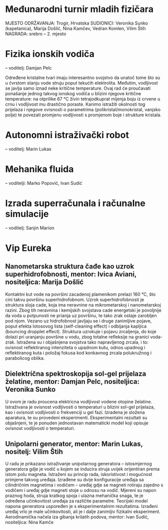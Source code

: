 # Međunarodni turnir mladih fizičara
MJESTO ODRŽAVANJA: Trogir, Hrvatska
SUDIONICI: Veronika Sunko (kapetanica), Marija Došlić, Nina Kamčev, Vedran Komlen, Vilim Štih
NAGRADA: srebro – 2. mjesto

# Fizika ionskih vodiča
 – voditelj: Damjan Pelc

Određene kristalne tvari imaju interesantno svojstvo da unatoč tome što su u čvrstom stanju vode struju poput tekućih elektrolita. Međutim, vodljivost se javlja samo iznad neke kritične temperature. Ovaj rad će proučavati ponašanje jednog takvog ionskog vodiča u blizini njegove kritične temperature: na otprilike 67 °C živin tetrajodkuprat mijenja boju iz crvene u crnu i vodljivost mu drastično poraste. Kanimo istražiti okolnosti tog prijelaza i njegove ovisnosti o parametrima (polikristal/monokristal, vanjsko polje) te povezati promjenu vodljivosti s promjenom boje i strukture kristala.

# Autonomni istraživački robot
 – voditelj: Marin Lukas

# Mehanika fluida
 – voditelji: Marko Popović, Ivan Sudić

# Izrada superračunala i računalne simulacije
 – voditelj: Sanjin Marion

# Vip Eureka
## Nanometarska struktura čađe kao uzrok superhidrofobnosti, mentor: Ivica Aviani, nositeljica: Marija Došlić

Kontaktni kut vode na površini zacadenoj plamenikom prelazi 160 °C, što cini takvu površinu superhidrofobnom. Uzrok superhidrofobnosti je struktura sloja cade, koja ima neravnine na mikrometarskoj i nanometarskoj razini. Zbog tih neravnina i kemijskih svojstava cade energetski je povoljnije da voda u potpunosti ne prianja uz površinu, te tako zrak ostaje zarobljen pod njom. Vezano uz hidrofobnost javljaju se i druge zanimljive pojave, poput efekta lotosovog lista (self-cleaning effect) i odbijanja kapljica (bouncing dropplet effect). Struktura uzrokuje i pojavu zrcaljenja, do koje dolazi pri uranjanju površine u vodu, zbog totalne refleksije na granici voda-zrak. Istražena su i objašnjena svojstva tako napravljenog zrcala, i to: ovisnost reflektiranog intenziteta o upadnom kutu, odnos upadnog i reflektiranog kuta i položaj fokusa kod konkavnog zrcala polukružnog i parabolicog oblika.

## Dielektrična spektroskopija sol-gel prijelaza želatine, mentor: Damjan Pelc, nositeljica: Veronika Sunko

U ovom je radu proucena elektricna vodljivost vodene otopine želatine. Istraživana je ovisnost vodljivosti o temperaturi u blizini sol-gel prijelaza, kao i ovisnost vodljivosti o frekvenciji u gel fazi. Izradena je složena aparatura, te su provedeni eksperimenti. Eksperimentalni rezultati su objašnjeni, te je ponuden jednostavan matematicki model koji opisuje ovisnost vodljivosti o temperaturi.

## Unipolarni generator, mentor: Marin Lukas, nositelj: Vilim Štih

U radu je prikazano istraživanje unipolarnog generatora – istosmjernog generatora gdje je vodič u kojem se inducira struja uvijek orijentiran prema istom polu magneta. Istraženi su princip rada, iskoristivost i mogućnost primjene takvog uređaja. Izrađene su dvije konfiguracije uređaja sa cilindričnim magnetima i vodičem – uređaj gdje se magneti rotiraju zajedno s vodičem i uređaj gdje magneti stoje u odnosu na vodič. Mjereni su napon praznog hoda, struja kratkog spoja i ulazna mehanička snaga, te je određena učinkovitost uređaja za različite parametre. Teorijski model napona generatora uspoređen je s eksperimentalnim rezultatima. Izrađeni uređaj vrlo je male učinkovitosti, ali je i dalje zanimljiv fizikalni eksperiment.
Aerodinamička načela iza gibanja krilatih podova, mentor: Ivan Sudić, nositeljica: Nina Kamče